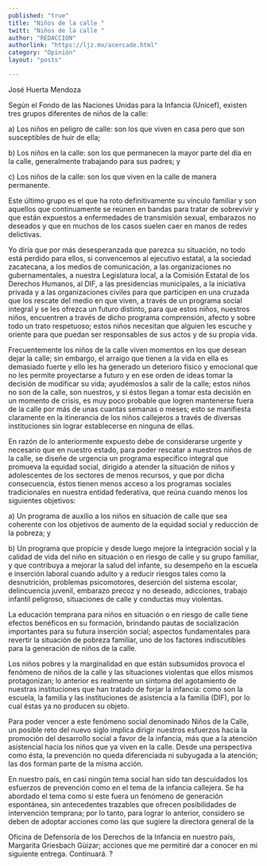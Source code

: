 ```yaml
---
published: "true"
title: "Niños de la calle "
twitt: "Niños de la calle "
author: "REDACCION"
authorlink: "https://ljz.mx/acercade.html"
category: "Opinión"
layout: "posts"

---
```



   José Huerta Mendoza  



  Según el Fondo de las Naciones Unidas para la Infancia (Unicef), existen tres grupos diferentes de niños de la calle:



  a) Los niños en peligro de calle: son los que viven en casa pero que son susceptibles de huir de ella;



  b) Los niños en la calle: son los que permanecen la mayor parte del día en la calle, generalmente trabajando para sus padres; y



c) Los niños de la calle: son los que viven en la calle de manera permanente.  

  Este último grupo es el que ha roto definitivamente su vínculo familiar y son aquellos que continuamente se reúnen en bandas para tratar de sobrevivir y que están expuestos a enfermedades de transmisión sexual, embarazos no deseados y que en muchos de los casos suelen caer en manos de redes delictivas.



  Yo diría que por más desesperanzada que parezca su situación, no todo está perdido para ellos, si convencemos al ejecutivo estatal, a la sociedad zacatecana, a los medios de comunicación, a las organizaciones no gubernamentales, a nuestra Legislatura local, a la Comisión Estatal de los Derechos Humanos, al DIF, a las presidencias municipales, a la iniciativa privada y a las organizaciones civiles para que participen en una cruzada que los rescate del medio en que viven, a través de un programa social integral y se les ofrezca un futuro distinto, para que estos niños, nuestros niños, encuentren a través de dicho programa comprensión, afecto y sobre todo un trato respetuoso; estos niños necesitan que alguien les escuche y oriente para que puedan ser responsables de sus actos y de su propia vida.



  Frecuentemente los niños de la calle viven momentos en los que desean dejar la calle; sin embargo, el arraigo que tienen a la vida en ella es demasiado fuerte y ello les ha generado un deterioro físico y emocional que no les permite proyectarse a futuro y en ese orden de ideas tomar la decisión de modificar su vida; ayudémoslos a salir de la calle; estos niños no son de la calle, son nuestros, y si éstos llegan a tomar esta decisión en un momento de crisis, es muy poco probable que logren mantenerse fuera de la calle por más de unas cuantas semanas o meses; esto se manifiesta claramente en la itinerancia de los niños callejeros a través de diversas instituciones sin lograr establecerse en ninguna de ellas.



  En razón de lo anteriormente expuesto debe de considerarse urgente y necesario que en nuestro estado, para poder rescatar a nuestros niños de la calle, se diseñe de urgencia un programa específico integral que promueva la equidad social, dirigido a atender la situación de niños y adolescentes de los sectores de menos recursos, y que por dicha consecuencia, éstos tienen menos acceso a los programas sociales tradicionales en nuestra entidad federativa, que reúna cuando menos los siguientes objetivos:



  a) Un programa de auxilio a los niños en situación de calle que sea coherente con los objetivos de aumento de la equidad social y reducción de la pobreza; y



  b) Un programa que propicie y desde luego mejore la integración social y la calidad de vida del niño en situación o en riesgo de calle y su grupo familiar, y que contribuya a mejorar la salud del infante, su desempeño en la escuela e inserción laboral cuando adulto y a reducir riesgos tales como la desnutrición, problemas psicomotores, deserción del sistema escolar, delincuencia juvenil, embarazo precoz y no deseado, adicciones, trabajo infantil peligroso, situaciones de calle y conductas muy violentas.



  La educación temprana para niños en situación o en riesgo de calle tiene efectos benéficos en su formación, brindando pautas de socialización importantes para su futura inserción social; aspectos fundamentales para revertir la situación de pobreza familiar, uno de los factores indiscutibles para la generación de niños de la calle.



  Los niños pobres y la marginalidad en que están subsumidos provoca el fenómeno de niños de la calle y las situaciones violentas que ellos mismos protagonizan; lo anterior es realmente un síntoma del agotamiento de nuestras instituciones que han tratado de forjar la infancia: como son la escuela, la familia y las instituciones de asistencia a la familia (DIF), por lo cual éstas ya no producen su objeto.



  Para poder vencer a este fenómeno social denominado Niños de la Calle, un posible reto del nuevo siglo implica dirigir nuestros esfuerzos hacia la promoción del desarrollo social a favor de la infancia, más que a la atención asistencial hacia los niños que ya viven en la calle. Desde una perspectiva como ésta, la prevención no queda diferenciada ni subyugada a la atención; las dos forman parte de la misma acción.



  En nuestro país, en casi ningún tema social han sido tan descuidados los esfuerzos de prevención como en el tema de la infancia callejera. Se ha abordado el tema como si este fuera un fenómeno de generación espontánea, sin antecedentes trazables que ofrecen posibilidades de intervención temprana; por lo tanto, para lograr lo anterior, considero se deben de adoptar acciones como las que sugiere la directora general de la



  Oficina de Defensoría de los Derechos de la Infancia en nuestro país, Margarita Griesbach Gùizar; acciones que me permitiré dar a conocer en mi siguiente entrega. Continuará. ?

